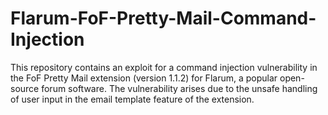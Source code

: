 # Flarum-FoF-Pretty-Mail-Command-Injection
This repository contains an exploit for a command injection vulnerability in the FoF Pretty Mail extension (version 1.1.2) for Flarum, a popular open-source forum software. The vulnerability arises due to the unsafe handling of user input in the email template feature of the extension.
